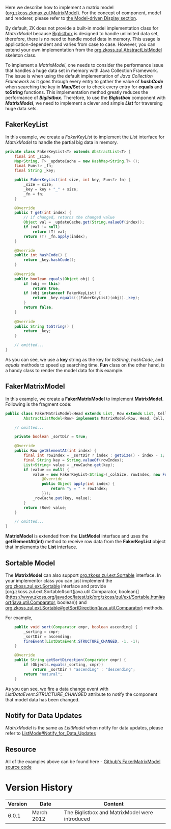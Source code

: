 

Here we describe how to implement a matrix model
([org.zkoss.zkmax.zul.MatrixModel](https://www.zkoss.org/javadoc/latest/zk/org/zkoss/zkmax/zul/MatrixModel.html)).
For the concept of component, model and renderer, please refer to [the Model-driven Display section]({{site.baseurl}}/zk_dev_ref/mvc/model/list_model#Model-driven_Display).

By default, ZK does not provide a built-in model implementation class
for *MatrixModel* because [ Biglistbox]({{site.baseurl}}/zk_component_ref/data/biglistbox) is
designed to handle unlimited data set, therefore, there is no need to
handle model data in memory. This usage is application-dependent and
varies from case to case. However, you can extend your own
implementation from the
[org.zkoss.zul.AbstractListModel](https://www.zkoss.org/javadoc/latest/zk/org/zkoss/zul/AbstractListModel.html)
skeleton class.

To implement a *MatrixModel*, one needs to consider the performance
issue that handles a huge data set in memory with Java Collection
Framework. The issue is when using the default implementation of <i>Java
Collection Framework</i> as it goes through every entry to gather the
value of <b><i>hashCode</i></b> when searching the key in <b>Map/Set</b>
or to check every entry for <b>equals</b> and <b>toString</b> functions.
This implementation method greatly reduces the performance of
<i><b>Biglistbox</b></i>. Therefore, to use the <i><b>Biglistbox</b></i>
component with <b><i>MatrixModel</i></b>, we need to implement a clever
and simple <b><i>List</i></b> for traversing huge data sets.

## FakerKeyList

In this example, we create a *FakerKeyList* to implement the *List*
interface for *MatrixModel* to handle the partial big data in memory.

```java
private class FakerKeyList<T> extends AbstractList<T> {
    final int _size;
    Map<String, T> _updateCache = new HashMap<String,T> ();
    final Fun<?> _fn;
    final String _key;

    public FakerKeyList(int size, int key, Fun<?> fn) {
        _size = size;
        _key = key + "_" + size;
        _fn = fn;
    }

    @Override
    public T get(int index) {
        // if changed, returns the changed value
        Object val = _updateCache.get(String.valueOf(index));
        if (val != null)
            return (T) val;
        return (T) _fn.apply(index);
    }

    @Override
    public int hashCode() {
        return _key.hashCode();
    }
        
    @Override
    public boolean equals(Object obj) {
        if (obj == this)
            return true;
        if (obj instanceof FakerKeyList) {
            return _key.equals(((FakerKeyList)(obj))._key);
        }
        return false;
    }
    
    @Override
    public String toString() {
        return _key;
    }

    // omitted...
}
```

As you can see, we use a **key** string as the key for <i>toString</i>,
<i>hashCode</i>, and <i>equals</i> methods to speed up searching time.
**Fun** class on the other hand, is a handy class to render the model
data for this example.

## FakerMatrixModel

In this example, we create a <b>FakerMatrixModel</b> to implement
<b>MatrixModel</b>. Following is the fragment code:

```java
public class FakerMatrixModel<Head extends List, Row extends List, Cell, Header> extends
        AbstractListModel<Row> implements MatrixModel<Row, Head, Cell, Header>, Sortable {

    // omitted...

    private boolean _sortDir = true;

    @Override
    public Row getElementAt(int index) {
        final int rowIndex = _sortDir ? index : getSize() - index - 1; // handle the sorting
        final String key = String.valueOf(rowIndex);
        List<String> value = _rowCache.get(key);
        if (value == null) {
            value = new FakerKeyList<String>(_colSize, rowIndex, new Fun() {
                @Override
                public Object apply(int index) {
                    return "y = " + rowIndex;
                }});
            _rowCache.put(key, value);
        }
        return (Row) value;
    }

    // omitted...
}
```

<b>MatrixModel</b> is extended from the **ListModel** interface and uses
the **getElementAt(int)** method to receive row data from the
**FakerKeyList** object that implements the **List** interface.

## Sortable Model

The <b>MatrixModel</b> can also support
[org.zkoss.zul.ext.Sortable](https://www.zkoss.org/javadoc/latest/zk/org/zkoss/zul/ext/Sortable.html)
interface. In your implementor class you can just implement the
[org.zkoss.zul.ext.Sortable](https://www.zkoss.org/javadoc/latest/zk/org/zkoss/zul/ext/Sortable.html) interface
and provide
[org.zkoss.zul.ext.Sortable#sort(java.util.Comparator, boolean)](https://www.zkoss.org/javadoc/latest/zk/org/zkoss/zul/ext/Sortable.html#sort(java.util.Comparator, boolean))
and
[org.zkoss.zul.ext.Sortable#getSortDirection(java.util.Comparator)](https://www.zkoss.org/javadoc/latest/zk/org/zkoss/zul/ext/Sortable.html#getSortDirection(java.util.Comparator))
methods.

For example,

```java
    public void sort(Comparator cmpr, boolean ascending) {
        _sorting = cmpr;
        _sortDir = ascending;
        fireEvent(ListDataEvent.STRUCTURE_CHANGED, -1, -1);
    }

    @Override
    public String getSortDirection(Comparator cmpr) {
        if (Objects.equals(_sorting, cmpr))
            return _sortDir ? "ascending" : "descending";
        return "natural";
    }
```

As you can see, we fire a data change event with
*ListDataEvent.STRUCTURE_CHANGED* attribute to notify the component that
model data has been changed.

## Notify for Data Updates

*MatrixModel* is the same as *ListModel* when notify for data updates,
please refer to [ ListMode#Notify_for_Data_Updates]({{site.baseurl}}/zk_dev_ref/mvc/model/list_model#Notify_for_Data_Updates)

## Resource

All of the examples above can be found here - [Github's FakerMatrixModel source code](https://github.com/zkoss/zk/blob/master/zktest/src/org/zkoss/zktest/test2/big/FakerMatrixModel.java)

# Version History

| Version | Date       | Content                                        |
|---------|------------|------------------------------------------------|
| 6.0.1   | March 2012 | The Biglistbox and MatrixModel were introduced |
